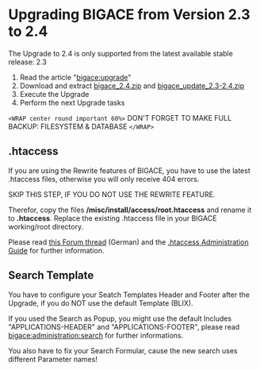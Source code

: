 # Upgrading BIGACE from Version 2.3 to 2.4

The Upgrade to 2.4 is only supported from the latest available stable release: 2.3

 1.  Read the article "[bigace:upgrade](bigace/upgrade)"
 2.  Download and extract [bigace_2.4.zip](http://downloads.sourceforge.net/bigace/bigace_2.4.zip) and [bigace_update_2.3-2.4.zip](http://downloads.sourceforge.net/bigace/bigace_update_2.3-2.4.zip)
 3.  Execute the Upgrade
 4.  Perform the next Upgrade tasks

`<WRAP center round important 60%>`
DON'T FORGET TO MAKE FULL BACKUP: 
FILESYSTEM & DATABASE
`</WRAP>`

## .htaccess

If you are using the Rewrite features of BIGACE, you have to use the latest .htaccess files, otherwise you will only receive 404 errors.

SKIP THIS STEP, IF YOU DO NOT USE THE REWRITE FEATURE.

Therefor, copy the files **/misc/install/access/root.htaccess** and rename it to **.htaccess**. Replace the existing .htaccess file in your BIGACE working/root directory.

Please read [this Forum thread](http://www.bigace.de/forum/index.php/topic,136.0.html) (German) and the [.htaccess Administration Guide](bigace/administration/urlrewriting) for further information.

## Search Template

You have to configure your Seatch Templates Header and Footer after the Upgrade, if you do NOT use the default Template (BLIX).

If you used the Search as Popup, you might use the default Includes "APPLICATIONS-HEADER" and "APPLICATIONS-FOOTER", please read [bigace:administration:search](bigace/administration/search) for further informations.

You also have to fix your Search Formular, cause the new search uses different Parameter names!

